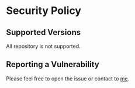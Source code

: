 # Security Policy

## Supported Versions

All repository is not supported.

## Reporting a Vulnerability

Please feel free to open the issue or contact to [me](https://legwiki.lkj.io/ja/whoami/).
